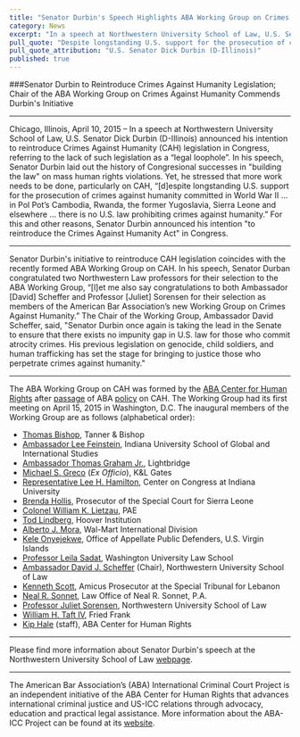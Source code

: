 ```yaml
---
title: "Senator Durbin's Speech Highlights ABA Working Group on Crimes Against Humanity"
category: News
excerpt: "In a speech at Northwestern University School of Law, U.S. Senator Dick Durbin (D-Illinois) announced his intention to reintroduce Crimes Against Humanity legislation in Congress"
pull_quote: "Despite longstanding U.S. support for the prosecution of crimes against humanity committed in World War II, in Pol Pot’s Cambodia, Rwanda, the former Yugoslavia, Sierra Leone and elsewhere, there is no U.S. law prohibiting crimes against humanity."
pull_quote_attribution: "U.S. Senator Dick Durbin (D-Illinois)"
published: true
---
```

###Senator Durbin to Reintroduce Crimes Against Humanity Legislation; Chair of the ABA Working Group on Crimes Against Humanity Commends Durbin's Initiative 

---

Chicago, Illinois, April 10, 2015 – In a speech at Northwestern University School of Law, U.S. Senator Dick Durbin (D-Illinois) announced his intention to reintroduce Crimes Against Humanity (CAH) legislation in Congress, referring to the lack of such legislation as a “legal loophole”. In his speech, Senator Durbin laid out the history of Congresional successes in "building the law" on mass human rights violations. Yet, he stressed that more work needs to be done, particularly on CAH, “[d]espite longstanding U.S. support for the prosecution of crimes against humanity committed in World War II … in Pol Pot’s Cambodia, Rwanda, the former Yugoslavia, Sierra Leone and elsewhere … there is no U.S. law prohibiting crimes against humanity.” For this and other reasons, Senator Durbin announced his intention "to reintroduce the Crimes Against Humanity Act" in Congress. 

---

Senator Durbin's initiative to reintroduce CAH legislation coincides with the recently formed ABA Working Group on CAH. In his speech, Senator Durban congratulated two Northwestern Law professors for their selection to the ABA Working Group, “[l]et me also say congratulations to both Ambassador [David] Scheffer and Professor [Juliet] Sorensen for their selection as members of the American Bar Association’s new Working Group on Crimes Against Humanity.” The Chair of the Working Group, Ambassador David Scheffer, said, "Senator Durbin once again is taking the lead in the Senate to ensure that there exists no impunity gap in U.S. law for those who commit atrocity crimes.  His previous legislation on genocide, child soldiers, and human trafficking has set the stage for bringing to justice those who perpetrate crimes against humanity." 

---

The ABA Working Group on CAH was formed by the [ABA Center for Human Rights](http://www.americanbar.org/groups/human_rights.html) after [passage](http://www.international-criminal-justice-today.org/news/2014/09/12/aba-urges-us-government-to-act-on-crimes-against-humanity/) of ABA [policy](http://www.americanbar.org/content/dam/aba/images/abanews/2014am_hodres/300.pdf) on CAH. The Working Group had its first meeting on April 15, 2015 in Washington, D.C. The inaugural members of the Working Group are as follows (alphabetical order):


- [Thomas Bishop](http://tannerbishop.com/_images/_documents/Thomas-E-Bishop.pdf), Tanner & Bishop
- [Ambassador Lee Feinstein](http://info.law.indiana.edu/faculty-research/faculty-staff/profiles/faculty/feinstein-lee-a.shtml), Indiana University School of Global and International Studies
- [Ambassador Thomas Graham Jr.](http://www.ltbridge.com/leadership/boarddirectors/thomas-graham), Lightbridge 
- [Michael S. Greco](http://www.klgates.com/michael-s-greco/) (*Ex Officio*), K&L Gates 
- [Representative Lee H. Hamilton](http://www.centeroncongress.org/lee-h-hamilton-biography), Center on Congress at Indiana University
- [Brenda Hollis](http://www.rscsl.org/RSCSL-Officials.html), Prosecutor of the Special Court for Sierra Leone
- [Colonel William K. Lietzau](http://www.defense.gov/bios/biographydetail.aspx?biographyid=246), PAE
- [Tod Lindberg](http://www.hoover.org/profiles/tod-lindberg), Hoover Institution
- [Alberto J. Mora](https://www.law.upenn.edu/live/files/2306-alberto-mora-bio), Wal-Mart International Division
- [Kele Onyejekwe](https://www.linkedin.com/in/keleconyejekwe), Office of Appellate Public Defenders, U.S. Virgin Islands
- [Professor Leila Sadat](https://law.wustl.edu/faculty/pages.aspx?id=390), Washington University Law School
- [Ambassador David J. Scheffer](http://www.law.northwestern.edu/faculty/profiles/DavidScheffer/) (Chair), Northwestern University School of Law 
- [Kenneth Scott](http://www.stl-tsl.org/en/about-the-stl/biographies/actors-contempt-cases/3587-kenneth-scott-amicus-curiae-prosecutor-stl-14-05-and-stl-14-06), Amicus Prosecutor at the Special Tribunal for Lebanon
- [Neal R. Sonnet](http://www.sonnettlaw.com/neal-r-sonnett.html), Law Office of Neal R. Sonnet, P.A. 
- [Professor Juliet Sorensen](http://www.law.northwestern.edu/faculty/profiles/JulietSorensen/), Northwestern University School of Law 
- [William H. Taft IV](http://www.friedfrank.com/index.cfm?pageID=42&itemID=620&more=1), Fried Frank
- [Kip Hale](http://www.aba-icc.org/the-aba-icc-project/project-staff/) (staff), ABA Center for Human Rights 

---
Please find more information about Senator Durbin's speech at the Northwestern University School of Law [webpage](http://www.law.northwestern.edu/about/news/newsdisplay.cfm?ID=712). 

---

The American Bar Association’s (ABA) International Criminal Court Project is an independent initiative of the ABA Center for Human Rights that advances international criminal justice and US-ICC relations through advocacy, education and practical legal assistance. More information about the ABA-ICC Project can be found at its [website](http://www.aba-icc.org/). 
